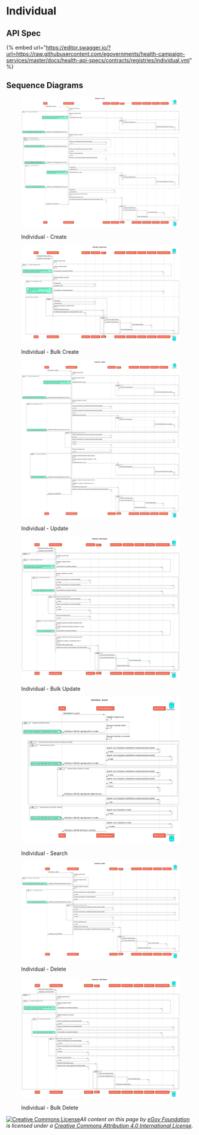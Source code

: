 # Individual

## API Spec

{% embed url="https://editor.swagger.io/?url=https://raw.githubusercontent.com/egovernments/health-campaign-services/master/docs/health-api-specs/contracts/registries/individual.yml" %}

## Sequence Diagrams

<figure><img src="../../../.gitbook/assets/individual_create.svg" alt=""><figcaption><p>Individual - Create</p></figcaption></figure>

<figure><img src="../../../.gitbook/assets/bulk_create-Individual.svg" alt=""><figcaption><p>Individual - Bulk Create</p></figcaption></figure>

<figure><img src="../../../.gitbook/assets/individual_update.svg" alt=""><figcaption><p>Individual - Update</p></figcaption></figure>

<figure><img src="../../../.gitbook/assets/bulk_update-Individual (1).svg" alt=""><figcaption><p>Individual - Bulk Update</p></figcaption></figure>

<figure><img src="../../../.gitbook/assets/individual_search.svg" alt=""><figcaption><p>Individual - Search</p></figcaption></figure>

<figure><img src="../../../.gitbook/assets/delete-Individual.svg" alt=""><figcaption><p>Individual - Delete</p></figcaption></figure>

<figure><img src="../../../.gitbook/assets/bulk_delete-Individual.svg" alt=""><figcaption><p>Individual - Bulk Delete</p></figcaption></figure>



[![Creative Commons License](https://i.creativecommons.org/l/by/4.0/80x15.png)_​_](http://creativecommons.org/licenses/by/4.0/)_All content on this page by_ [_eGov Foundation_](https://egov.org.in/) _is licensed under a_ [_Creative Commons Attribution 4.0 International License_](http://creativecommons.org/licenses/by/4.0/)_._
